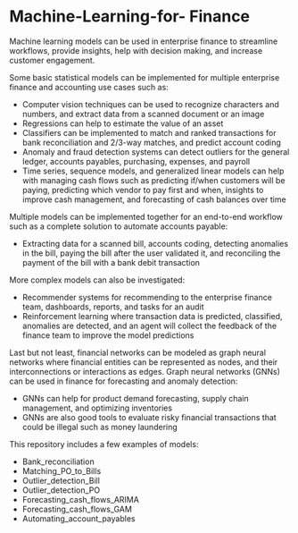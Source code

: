 # Machine-Learning-for- Finance

Machine learning models can be used in enterprise finance to streamline workflows, provide insights, help with decision making, and increase customer engagement.

Some basic statistical models can be implemented for multiple enterprise finance and accounting use cases such as:

- Computer vision techniques can be used to recognize characters and numbers, and extract data from a scanned document or an image
- Regressions can help to estimate the value of an asset
- Classifiers can be implemented to match and ranked transactions for bank reconciliation and 2/3-way matches, and predict account coding
- Anomaly and fraud detection systems can detect outliers for the general ledger, accounts payables, purchasing, expenses, and payroll
- Time series, sequence models, and generalized linear models can help with managing cash flows such as predicting if/when customers will be paying, predicting which vendor to pay first and when, insights to improve cash management, and forecasting of cash balances over time

Multiple models can be implemented together for an end-to-end workflow such as a complete solution to automate accounts payable:

- Extracting data for a scanned bill, accounts coding, detecting anomalies in the bill, paying the bill after the user validated it, and reconciling the payment of the bill with a bank debit transaction

More complex models can also be investigated:

- Recommender systems for recommending to the enterprise finance team, dashboards, reports, and tasks for an audit
- Reinforcement learning where transaction data is predicted, classified, anomalies are detected, and an agent will collect the feedback of the finance team to improve the model predictions

Last but not least, financial networks can be modeled as graph neural networks where financial entities can be represented as nodes, and their interconnections or interactions as edges. Graph neural networks (GNNs) can be used in finance for forecasting and anomaly detection:

- GNNs can help for product demand forecasting, supply chain management, and optimizing inventories
- GNNs are also good tools to evaluate risky financial transactions that could be illegal such as money laundering

This repository includes a few examples of models:

- Bank_reconciliation
- Matching_PO_to_Bills
- Outlier_detection_Bill
- Outlier_detection_PO
- Forecasting_cash_flows_ARIMA
- Forecasting_cash_flows_GAM
- Automating_account_payables


